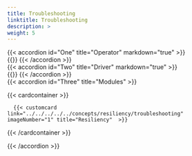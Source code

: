 ```yaml
---
title: Troubleshooting
linktitle: Troubleshooting
description: >
weight: 5
---
```


{{< accordion id="One" title="Operator" markdown="true" >}}  
{{<include file="content/v1/getting-started/installation/troubleshooting/csmoperator/_index.md">}} 
{{< /accordion >}}
<br>
{{< accordion id="Two" title="Driver" markdown="true" >}}  
{{<include file="content/v1/concepts/csidriver/troubleshooting/unity.md">}} 
{{< /accordion >}} 
<br>
{{< accordion id="Three" title="Modules" >}}  

{{< cardcontainer >}}

      {{< customcard  link="../../../../../concepts/resiliency/troubleshooting"   imageNumber="1" title="Resiliency"  >}}

{{< /cardcontainer >}}


{{< /accordion >}}
